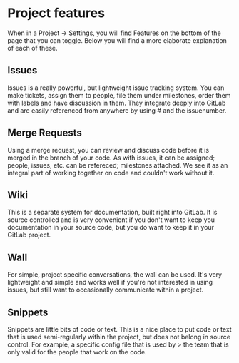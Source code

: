 # Project features

When in a Project -> Settings, you will find Features on the bottom of the page that you can toggle.
Below you will find a more elaborate explanation of each of these.


## Issues

Issues is a really powerful, but lightweight issue tracking system.
You can make tickets, assign them to people, file them under milestones, order them with labels and have discussion in them.
They integrate deeply into GitLab and are easily referenced from anywhere by using # and the issuenumber.


## Merge Requests

Using a merge request, you can review and discuss code before it is merged in the branch of your code.
As with issues, it can be assigned; people, issues, etc. can be refereced; milestones attached.
We see it as an integral part of working together on code and couldn't work without it.


## Wiki

This is a separate system for documentation, built right into GitLab.
It is source controlled and is very convenient if you don't want to keep you documentation in your source code, but you do want to keep it in your GitLab project.


## Wall

For simple, project specific conversations, the wall can be used.
It's very lightweight and simple and works well if you're not interested in using issues, but still want to occasionally communicate within a project.


## Snippets

Snippets are little bits of code or text.
This is a nice place to put code or text that is used semi-regularly within the project, but does not belong in source control.
For example, a specific config file that is used by > the team that is only valid for the people that work on the code.
